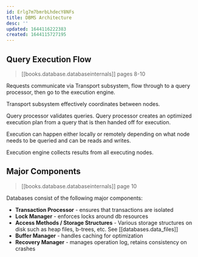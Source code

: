 ```yaml
---
id: Erlg7m7bmrbLhdecY8NFs
title: DBMS Architecture
desc: ''
updated: 1644116222383
created: 1644115727195
---
```


## Query Execution Flow

> [[books.database.databaseinternals]] pages 8-10

Requests communicate via Transport subsystem, flow through to a query processor, then go to the execution engine.

Transport subsystem effectively coordinates between nodes.

Query processor validates queries.
Query processor creates an optimized execution plan from a query that is then handed off for execution.

Execution can happen either locally or remotely depending on what node needs to be queried and can be reads and writes.

Execution engine collects results from all executing nodes.

## Major Components

> [[books.database.databaseinternals]] page 10

Databases consist of the following major components:

- **Transaction Processor** - ensures that transactions are isolated
- **Lock Manager** - enforces locks around db resources
- **Access Methods / Storage Structures** - Various storage structures on disk such as heap files, b-trees, etc. See [[databases.data_files]]
- **Buffer Manager** - handles caching for optimization
- **Recovery Manager** - manages operation log, retains consistency on crashes